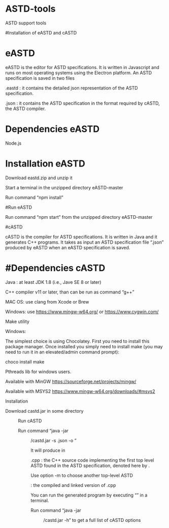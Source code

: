 # ASTD-tools
ASTD support tools

#Installation of eASTD and cASTD 

# eASTD 

eASTD is the editor for ASTD specifications.  It is written in Javascript and runs on most operating systems using the Electron platform. An ASTD specification is saved in two files 

<spec-name>.eastd : it contains the detailed json representation of the ASTD specification. 

<spec-name>.json : it contains the ASTD specification in the format required by cASTD, the ASTD compiler. 

# Dependencies eASTD

Node.js 

# Installation eASTD

Download eastd.zip and unzip it 

Start a terminal in the unzipped directory eASTD-master 

Run command “npm install”  

#Run eASTD 

Run command “npm start” from the unzipped directory eASTD-master 

#cASTD 

cASTD is the compiler for ASTD specifications.  It is written in Java and it generates C++ programs. It takes as input an ASTD specification file “<spec-name>.json” produced by eASTD when an eASTD specification is saved. 

# #Dependencies cASTD

 

Java : at least JDK 1.8 (i.e., Jave SE 8 or later) 

C++ compiler v11 or later, than can be run as command “g++” 

MAC OS: use clang from Xcode or Brew 

Windows: use https://www.mingw-w64.org/ or  https://www.cygwin.com/ 

Make utility 

Windows: 

The simplest choice is using Chocolatey. First you need to install this package manager. Once installed you simply need to install make (you may need to run it in an elevated/admin command prompt): 

choco install make 
 

Pthreads lib for windows users. 

Available with MinGW https://sourceforge.net/projects/mingw/ 

Available with MSYS2 https://www.mingw-w64.org/downloads/#msys2 

 
Installation 

Download castd.jar in some directory <dir> 

Run cASTD 

Run command “java -jar <dir>/castd.jar -s <spec-name>.json  -o <output-dir>” 

It will produce in <output-dir> 

<A>.cpp : the C++ source code implementing the first top level ASTD found in the ASTD specification, denoted here by <A>. 

Use option -m to choose another top-level ASTD 

<A> : the compiled and linked version of <A>.cpp 

You can run the generated program by executing “<A>” in a terminal. 

Run command “java -jar <dir>/castd.jar -h” to get a full list of cASTD options 

 
